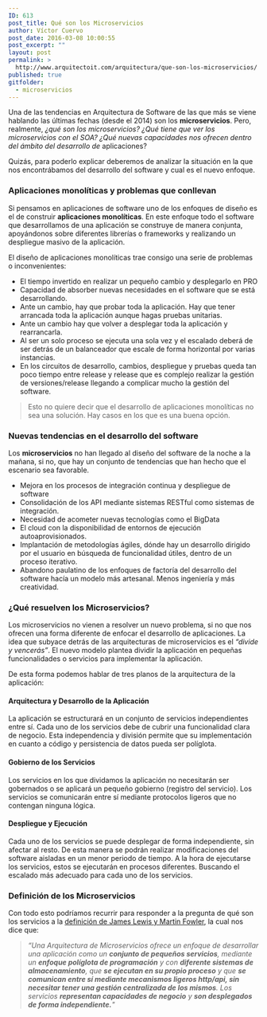 ```yaml
---
ID: 613
post_title: Qué son los Microservicios
author: Víctor Cuervo
post_date: 2016-03-08 10:00:55
post_excerpt: ""
layout: post
permalink: >
  http://www.arquitectoit.com/arquitectura/que-son-los-microservicios/
published: true
gitfolder:
  - microservicios
---
```

Una de las tendencias en Arquitectura de Software de las que más se viene hablando las últimas fechas (desde el 2014) son los <b>microservicios</b>. Pero, realmente, <em>¿qué son los microservicios? ¿Qué tiene que ver los microservicios con el SOA? ¿Qué nuevas capacidades nos ofrecen dentro del ámbito del desarrollo de </em>aplicaciones?

Quizás, para poderlo explicar deberemos de analizar la situación en la que nos encontrábamos del desarrollo del software y cual es el nuevo enfoque.
<h3><strong>Aplicaciones monolíticas y problemas que conllevan</strong></h3>
Si pensamos en aplicaciones de software uno de los enfoques de diseño es el de construir <strong>aplicaciones monolíticas</strong>. En este enfoque todo el software que desarrollamos de una aplicación se construye de manera conjunta, apoyándonos sobre diferentes librerías o frameworks y realizando un despliegue masivo de la aplicación.

El diseño de aplicaciones monolíticas trae consigo una serie de problemas o inconvenientes:
<ul>
 	<li>El tiempo invertido en realizar un pequeño cambio y desplegarlo en PRO</li>
 	<li>Capacidad de absorber nuevas necesidades en el software que se está desarrollando.</li>
 	<li>Ante un cambio, hay que probar toda la aplicación. Hay que tener arrancada toda la aplicación aunque hagas pruebas unitarias.</li>
 	<li>Ante un cambio hay que volver a desplegar toda la aplicación y rearrancarla.</li>
 	<li>Al ser un solo proceso se ejecuta una sola vez y el escalado deberá de ser detrás de un balanceador que escale de forma horizontal por varias instancias.</li>
 	<li>En los circuitos de desarrollo, cambios, despliegue y pruebas queda tan poco tiempo entre release y release que es complejo realizar la gestión de versiones/release llegando a complicar mucho la gestión del software.</li>
</ul>
<blockquote>Esto no quiere decir que el desarrollo de aplicaciones monolíticas no sea una solución. Hay casos en los que es una buena opción.</blockquote>
<h3><b>Nuevas tendencias en el desarrollo del software</b></h3>
Los <strong>microservicios</strong> no han llegado al diseño del software de la noche a la mañana, si no, que hay un conjunto de tendencias que han hecho que el escenario sea favorable.
<ul>
 	<li>Mejora en los procesos de integración continua y despliegue de software</li>
 	<li>Consolidación de los API mediante sistemas RESTful como sistemas de integración.</li>
 	<li>Necesidad de acometer nuevas tecnologías como el BigData</li>
 	<li>El cloud con la disponibilidad de entornos de ejecución autoaprovisionados.</li>
 	<li>Implantación de metodologías ágiles, dónde hay un desarrollo dirigido por el usuario en búsqueda de funcionalidad útiles, dentro de un proceso iterativo.</li>
 	<li>Abandono paulatino de los enfoques de factoría del desarrollo del software hacía un modelo más artesanal. Menos ingeniería y más creatividad.</li>
</ul>
<h3><strong>¿Qué resuelven los Microservicios?</strong></h3>
Los microservicios no vienen a resolver un nuevo problema, si no que nos ofrecen una forma diferente de enfocar el desarrollo de aplicaciones. La idea que subyace detrás de las arquitecturas de microservicios es el<em> “divide y vencerás”</em>. El nuevo modelo plantea dividir la aplicación en pequeñas funcionalidades o servicios para implementar la aplicación.

De esta forma podemos hablar de tres planos de la arquitectura de la aplicación:
<h4><b>Arquitectura y Desarrollo de la Aplicación</b></h4>
La aplicación se estructurará en un conjunto de servicios independientes entre sí. Cada uno de los servicios debe de cubrir una funcionalidad clara de negocio. Esta independencia y división permite que su implementación en cuanto a código y persistencia de datos pueda ser políglota.
<h4><b>Gobierno de los Servicios</b></h4>
Los servicios en los que dividamos la aplicación no necesitarán ser gobernados o se aplicará un pequeño gobierno (registro del servicio). Los servicios se comunicarán entre sí mediante protocolos ligeros que no contengan ninguna lógica.
<h4><b>Despliegue y Ejecución</b></h4>
Cada uno de los servicios se puede desplegar de forma independiente, sin afectar al resto. De esta manera se podrán realizar modificaciones del software aisladas en un menor periodo de tiempo. A la hora de ejecutarse los servicios, estos se ejecutarán en procesos diferentes. Buscando el escalado más adecuado para cada uno de los servicios.
<h3><strong>Definición de los Microservicios</strong></h3>
Con todo esto podríamos recurrir para responder a la pregunta de qué son los servicios a la <a href="http://martinfowler.com/microservices/#what">definición de James Lewis y Martin Fowler</a>, la cual nos dice que:
<blockquote><i>“Una Arquitectura de Microservicios ofrece un enfoque de desarrollar una aplicación como un <b>conjunto de pequeños servicios</b>, mediante un <b>enfoque políglota de programación</b> y con <b>diferente sistemas de almacenamiento</b>, que <b>se ejecutan en su propio proceso</b> y que <b>se comunican entre sí mediante mecanismos ligeros http/api, sin necesitar tener una gestión centralizada de los mismos</b>. Los servicios <b>representan capacidades de negocio</b> y <b>son desplegados de forma independiente.</b>"</i></blockquote>